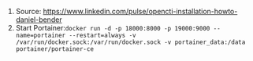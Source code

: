 1. Source: https://www.linkedin.com/pulse/opencti-installation-howto-daniel-bender
1. Start Portainer:```docker run -d -p 18000:8000 -p 19000:9000 --name=portainer --restart=always -v /var/run/docker.sock:/var/run/docker.sock -v portainer_data:/data portainer/portainer-ce```
